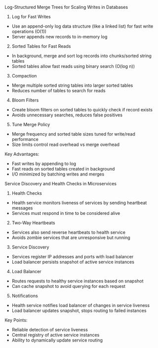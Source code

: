 Log-Structured Merge Trees for Scaling Writes in Databases

1. Log for Fast Writes
- Use an append-only log data structure (like a linked list) for fast write operations (O(1))
- Server appends new records to in-memory log 

2. Sorted Tables for Fast Reads  
- In background, merge and sort log records into chunks/sorted string tables
- Sorted tables allow fast reads using binary search (O(log n))

3. Compaction
- Merge multiple sorted string tables into larger sorted tables
- Reduces number of tables to search for reads

4. Bloom Filters
- Create bloom filters on sorted tables to quickly check if record exists
- Avoids unnecessary searches, reduces false positives

5. Tune Merge Policy  
- Merge frequency and sorted table sizes tuned for write/read performance  
- Size limits control read overhead vs merge overhead

Key Advantages:
- Fast writes by appending to log  
- Fast reads on sorted tables created in background
- I/O minimized by batching writes and merges

Service Discovery and Health Checks in Microservices

1. Health Checks
- Health service monitors liveness of services by sending heartbeat messages
- Services must respond in time to be considered alive

2. Two-Way Heartbeats  
- Services also send reverse heartbeats to health service
- Avoids zombie services that are unresponsive but running

3. Service Discovery
- Services register IP addresses and ports with load balancer 
- Load balancer persists snapshot of active service instances

4. Load Balancer
- Routes requests to healthy service instances based on snapshot
- Can cache snapshot to avoid querying for each request  

5. Notifications
- Health service notifies load balancer of changes in service liveness
- Load balancer updates snapshot, stops routing to failed instances

Key Points:
- Reliable detection of service liveness
- Central registry of active service instances
- Ability to dynamically update service routing

